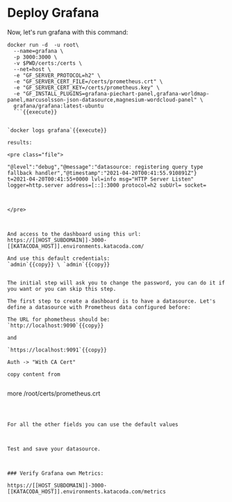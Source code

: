 # Deploy Grafana

Now, let's run grafana with this command:



```
docker run -d  -u root\
  --name=grafana \
  -p 3000:3000 \
  -v $PWD/certs:/certs \
  --net=host \
  -e "GF_SERVER_PROTOCOL=h2" \
  -e "GF_SERVER_CERT_FILE=/certs/prometheus.crt" \
  -e "GF_SERVER_CERT_KEY=/certs/prometheus.key" \
  -e "GF_INSTALL_PLUGINS=grafana-piechart-panel,grafana-worldmap-panel,marcusolsson-json-datasource,magnesium-wordcloud-panel" \
  grafana/grafana:latest-ubuntu
  ```{{execute}}


`docker logs grafana`{{execute}}

results:

<pre class="file">

"@level":"debug","@message":"datasource: registering query type fallback handler","@timestamp":"2021-04-20T00:41:55.910891Z"}
t=2021-04-20T00:41:55+0000 lvl=info msg="HTTP Server Listen" logger=http.server address=[::]:3000 protocol=h2 subUrl= socket=



</pre>



And access to the dashboard using this url:
https://[[HOST_SUBDOMAIN]]-3000-[[KATACODA_HOST]].environments.katacoda.com/

And use this default credentials:
`admin`{{copy}} \ `admin`{{copy}}


The initial step will ask you to change the password, you can do it if you want or you can skip this step.

The first step to create a dashboard is to have a datasource. Let's define a datasource with Prometheus data configured before:

The URL for phometheus should be:
`http://localhost:9090`{{copy}}  

and 

`https://localhost:9091`{{copy}}  

Auth -> "With CA Cert"

copy content from


```
more /root/certs/prometheus.crt
```{{execute}}



For all the other fields you can use the default values



Test and save your datasource.



### Verify Grafana own Metrics:

https://[[HOST_SUBDOMAIN]]-3000-[[KATACODA_HOST]].environments.katacoda.com/metrics



